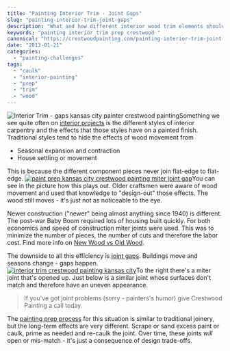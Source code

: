 ```yaml
---
title: "Painting Interior Trim - Joint Gaps"
slug: "painting-interior-trim-joint-gaps"
description: "What and how different interior wood trim elements should be prepped before painting."
keywords: "painting interior trim prep crestwood "
canonical: "https://crestwoodpainting.com/painting-interior-trim-joint-gaps/"
date: "2013-01-21"
categories:
  - "painting-challenges"
tags:
  - "caulk"
  - "interior-painting"
  - "prep"
  - "trim"
  - "wood"
---
```


![Interior Trim - gaps kansas city painter crestwood painting](/images/Interior-trim-e1514665968498.jpg "Accent Pieces In Old Architecture Prevented Gaps Due To Movement")Something we see quite often on [interior projects](https://crestwoodpainting.com/interior-painter-kansas-city/) is the different styles of interior carpentry and the effects that those styles have on a painted finish. Traditional styles tend to hide the effects of wood movement from

- Seasonal expansion and contraction
- House settling or movement

This is because the different component pieces never join flat-edge to flat-edge. [![paint prep kansas city crestwood painting miter joint gap](/images/Interior-trim-2_opt.jpg "Newer Architecture Leads to Gaps at the Miter Joint")](https://crestwoodpainting.com/cwp/wp-content/uploads/2013/01/Interior-trim-2_opt.jpg)You can see in the picture how this plays out. Older craftsmen were aware of wood movement and used that knowledge to "design-out" those effects. The wood still moves - it's just not as noticeable to the eye.

Newer construction ("newer" being almost anything since 1940) is different. The post-war Baby Boom required lots of housing built quickly. For both economics and speed of construction miter joints were used. This was to minimize the number of pieces, the number of cuts and therefore the labor cost. Find more info on [New Wood vs Old Wood](https://crestwoodpainting.com/old-wood-new-wood-rot/ "Old Wood, New Wood & Wood Rot").

The downside to all this efficiency is [joint gaps](https://crestwoodpainting.com/top-3-things-to-not-caulk/). Buildings move and seasons change - gaps happen. [![interior trim crestwood painting kansas city](/images/IMG_1139_opt.jpg "Mismatched Surfaces Meet At Miter Joint")](https://crestwoodpainting.com/cwp/wp-content/uploads/2013/01/IMG_1139_opt.jpg)To the right there's a miter joint that's opened up. Just below is a similar joint whose surfaces don't match and therefore have an uneven appearance.

> If you've got joint problems (sorry - painters's humor) give Crestwood Painting a call today.

The [painting prep process](https://crestwoodpainting.com/kut-the-krud/) for this situation is similar to traditional joinery, but the long-term effects are very different. Scrape or sand excess paint or caulk, prime as needed and re-caulk the joint. Over time, these joints _will_ open or mis-match - it's just a consequence of design trade-offs.
